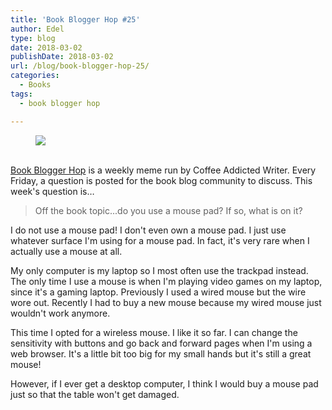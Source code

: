 ```yaml
---
title: 'Book Blogger Hop #25'
author: Edel
type: blog
date: 2018-03-02
publishDate: 2018-03-02
url: /blog/book-blogger-hop-25/
categories:
  - Books
tags:
  - book blogger hop

---
```

<figure><a rel="_nofollow" href="http://www.coffeeaddictedwriter.com/p/blog-page.html"><img src="https://i1.wp.com/3.bp.blogspot.com/-2bKizvp-A9w/WEjGAM4OjJI/AAAAAAAAV50/nU3xHQNtvSQQ8dRsB8OueG061E99KPrYACLcB/s1600/Book%2BBlogger%2BHop%2B%2528Final%2529.png?w=663&#038;ssl=1" data-recalc-dims="1" /></a></figure> 

<a rel="_nofollow" href="http://www.coffeeaddictedwriter.com/p/blog-page.html"></a>

<a rel="_nofollow" href="http://www.coffeeaddictedwriter.com/p/blog-page.html"><br /> </a><a rel="_nofollow" href="http://www.coffeeaddictedwriter.com/p/blog-page.html">Book Blogger Hop</a> is a weekly meme run by Coffee Addicted Writer. Every Friday, a question is posted for the book blog community to discuss. This week's question is&#8230;

> Off the book topic...do you use a mouse pad? If so, what is on it?

I do not use a mouse pad! I don't even own a mouse pad. I just use whatever surface I'm using for a mouse pad. In fact, it's very rare when I actually use a mouse at all.

My only computer is my laptop so I most often use the trackpad instead. The only time I use a mouse is when I'm playing video games on my laptop, since it's a gaming laptop. Previously I used a wired mouse but the wire wore out. Recently I had to buy a new mouse because my wired mouse just wouldn't work anymore.

This time I opted for a wireless mouse. I like it so far. I can change the sensitivity with buttons and go back and forward pages when I'm using a web browser. It's a little bit too big for my small hands but it's still a great mouse!

However, if I ever get a desktop computer, I think I would buy a mouse pad just so that the table won't get damaged.